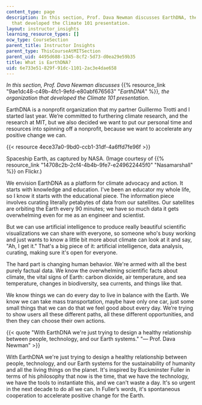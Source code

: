 ```yaml
---
content_type: page
description: In this section, Prof. Dava Newman discusses EarthDNA, the organization
  that developed the Climate 101 presentation.
layout: instructor_insights
learning_resource_types: []
ocw_type: CourseSection
parent_title: Instructor Insights
parent_type: ThisCourseAtMITSection
parent_uid: 4495d688-1345-8cf2-5d73-d0ea29e59b35
title: What is EarthDNA?
uid: 6e733e51-829f-91dc-1101-2ac3e4dae658
---
```


_In this section, Prof. Dava Newman discusses_ {{% resource_link "9ae1dc48-c49b-4fc1-9efd-e80abf676563" "_EarthDNA_" %}}_, the organization that developed the Climate 101 presentation_.

EarthDNA is a nonprofit organization that my partner Guillermo Trotti and I started last year. We’re committed to furthering climate research, and the research at MIT, but we also decided we want to put our personal time and resources into spinning off a nonprofit, because we want to accelerate any positive change we can.

{{< resource 4ece37a0-9bd0-ccb1-31df-4a6ffd7fe96f >}}

Spaceship Earth, as captured by NASA. (Image courtesy of {{% resource_link "14708c2b-2cf4-4b4b-9fe7-e249622445f0" "Nasamarshall" %}} on Flickr.)

We envision EarthDNA as a platform for climate advocacy and action. It starts with knowledge and education. I've been an educator my whole life, so I know it starts with the educational piece. The information piece involves curating literally petabytes of data from our satellites. Our satellites are orbiting the Earth every 90 minutes; we have so much data it gets overwhelming even for me as an engineer and scientist.

But we can use artificial intelligence to produce really beautiful scientific visualizations we can share with everyone, so someone who's busy working and just wants to know a little bit more about climate can look at it and say, "Ah, I get it." That's a big piece of it: artificial intelligence, data analysis, curating, making sure it's open for everyone.

The hard part is changing human behavior. We're armed with all the best purely factual data. We know the overwhelming scientific facts about climate, the vital signs of Earth: carbon dioxide, air temperature, and sea temperature, changes in biodiversity, sea currents, and things like that.

We know things we can do every day to live in balance with the Earth. We know we can take mass transportation, maybe have only one car, just some small things that we can do that we feel good about every day. We’re trying to show users all these different paths, all these different opportunities, and then they can choose their own actions.

{{< quote "With EarthDNA we're just trying to design a healthy relationship between people, technology, and our Earth systems." "— Prof. Dava Newman" >}}

With EarthDNA we're just trying to design a healthy relationship between people, technology, and our Earth systems for the sustainability of humanity and all the living things on the planet. It's inspired by Buckminster Fuller in terms of his philosophy that now is the time, that we have the technology, we have the tools to instantiate this, and we can't waste a day. It's so urgent in the next decade to do all we can. In Fuller’s words, it's spontaneous cooperation to accelerate positive change for the Earth.